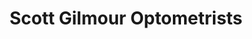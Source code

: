 ---
title: "Scott Gilmour Optometrists"
url: /aberdeen/scott-gilmour-optometrists/
shop: optician
---